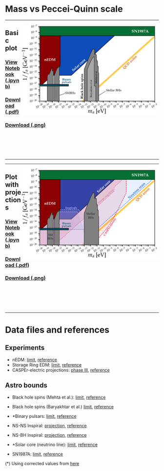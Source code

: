 # Mass vs Peccei-Quinn scale
---
[<img align="right" height="300" src="../plots/plots_png/Axion_fa.png">](https://github.com/cajohare/AxionLimits/raw/master/plots/plots_png/Axion_fa.png)
## Basic plot
### [View Notebook (.ipynb)](https://github.com/cajohare/AxionLimits/blob/master/Axion_fa.ipynb)
### [Download (.pdf)](https://github.com/cajohare/AxionLimits/raw/master/plots/Axion_fa.pdf)
### [Download (.png)](https://github.com/cajohare/AxionLimits/raw/master/plots/plots_png/Axion_fa.png)
### &nbsp;
### &nbsp;
---

---
[<img align="right" height="300" src="../plots/plots_png/Axion_fa_with_Projections.png">](https://github.com/cajohare/AxionLimits/raw/master/plots/plots_png/Axion_fa_with_Projections.png)
## Plot with projections
### [View Notebook (.ipynb)](https://github.com/cajohare/AxionLimits/blob/master/Axion_fa.ipynb)
### [Download (.pdf)](https://github.com/cajohare/AxionLimits/raw/master/plots/Axion_fa.pdf)
### [Download (.png)](https://github.com/cajohare/AxionLimits/raw/master/plots/plots_png/Axion_fa_with_Projections.png)
### &nbsp;
### &nbsp;
---

# Data files and references

## Experiments
* nEDM: [limit](https://github.com/cajohare/AxionLimits/raw/master/limit_data/fa/nEDM.txt), [reference](https://arxiv.org/abs/1708.06367)
* Storage Ring EDM: [limit](https://github.com/cajohare/AxionLimits/raw/master/limit_data/fa/Projections/StorageRingEDM.txt), [reference](https://arxiv.org/abs/1710.05271)
* CASPEr-electric projections: [phase III](https://github.com/cajohare/AxionLimits/raw/master/limit_data/fa/Projections/CASPEr-electric-PhaseIII.txt), [reference](https://arxiv.org/abs/1711.08999)

## Astro bounds
* Black hole spins (Mehta et al.): [limit](https://github.com/cajohare/AxionLimits/raw/master/limit_data/fa/BlackHoleSpins_Mehta.txt), [reference](https://arxiv.org/abs/2011.08693)
* Black hole spins (Baryakhtar et al.) [limit](https://github.com/cajohare/AxionLimits/raw/master/limit_data/fa/BlackHoleSpins_Baryakhtar.txt), [reference](https://arxiv.org/abs/2011.11646)

* *Binary pulsars: [limit](https://github.com/cajohare/AxionLimits/raw/master/limit_data/fa/Pulsar.txt), [reference](https://arxiv.org/abs/1708.08464)
* NS-NS Inspiral: [projection](https://github.com/cajohare/AxionLimits/raw/master/limit_data/fa/Projections/NSNS-Inspiral.txt), [reference](https://arxiv.org/abs/1708.08464)
* NS-BH Inspiral: [projection](https://github.com/cajohare/AxionLimits/raw/master/limit_data/fa/Projections/NSBH-Inspiral.txt), [reference](https://arxiv.org/abs/1708.08464)
* *Solar core (neutrino line): [limit](https://github.com/cajohare/AxionLimits/raw/master/limit_data/fa/SolarCore.txt), [reference](https://arxiv.org/abs/1708.08464)
* SN1987A: [limit](https://github.com/cajohare/AxionLimits/raw/master/limit_data/fa/SN1987A.txt), [reference](https://arxiv.org/abs/hep-ph/0611350)

(*) Using corrected values from [here](https://arxiv.org/abs/2102.00012)
